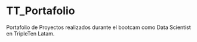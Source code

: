 # TT_Portafolio
Portafolio de Proyectos realizados durante el bootcam como Data Scientist en TripleTen Latam.
